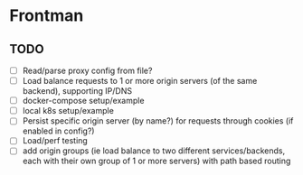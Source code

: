 # Frontman

## TODO
- [ ] Read/parse proxy config from file?
- [ ] Load balance requests to 1 or more origin servers (of the same backend), supporting IP/DNS
- [ ] docker-compose setup/example
- [ ] local k8s setup/example
- [ ] Persist specific origin server (by name?) for requests through cookies (if enabled in config?)
- [ ] Load/perf testing
- [ ] add origin groups (ie load balance to two different services/backends, each with their own group of 1 or more servers) with path based routing
